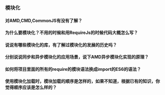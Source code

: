 ### 模块化

#### 对AMD,CMD,CommonJS有没有了解？

#### 为什么要模块化？不用的时候和用RequireJs的时候代码大概怎么写？

#### 说说有哪些模块化的库，有了解过模块化的发展的历史吗？

#### 分别说说同步和异步模块化的应用场景，说下AMD异步模块化实现的原理？

#### 如何将项目里面的所有的require的模块语法换成import的ES6的语法？

#### 使用模块化加载时，模块加载的顺序是怎样的，如果不知道，根据已有的知识，你觉得顺序应该是怎么样的？


